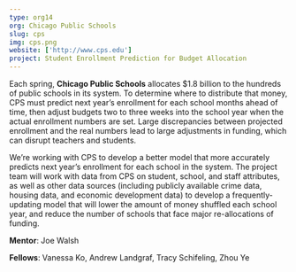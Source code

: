 ```yaml
---
type: org14
org: Chicago Public Schools
slug: cps
img: cps.png
website: ['http://www.cps.edu']
project: Student Enrollment Prediction for Budget Allocation
---
```


Each spring, **Chicago Public Schools** allocates $1.8 billion to the hundreds of public schools in its system. To determine where to distribute that money, CPS must predict next year’s enrollment for each school months ahead of time, then adjust budgets two to three weeks into the school year when the actual enrollment numbers are set. Large discrepancies between projected enrollment and the real numbers lead to large adjustments in funding, which can disrupt teachers and students.

We’re working with CPS to develop a better model that more accurately predicts next year’s enrollment for each school in the system. The project team will work with data from CPS on student, school, and staff attributes, as well as other data sources (including publicly available crime data, housing data, and economic development data) to develop a frequently-updating model that will lower the amount of money shuffled each school year, and reduce the number of schools that face major re-allocations of funding.

**Mentor**: Joe Walsh

**Fellows**: Vanessa Ko, Andrew Landgraf, Tracy Schifeling, Zhou Ye